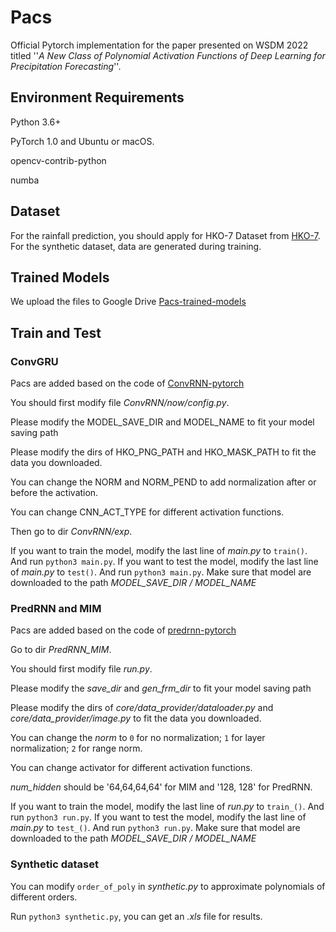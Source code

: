 # Pacs

Official Pytorch implementation for the paper presented on 
WSDM 2022 titled ''*A New Class of Polynomial Activation 
Functions of Deep Learning for Precipitation Forecasting*''.

## Environment Requirements

Python 3.6+

PyTorch 1.0 and Ubuntu or macOS.

opencv-contrib-python

numba

## Dataset
For the rainfall prediction, you should apply for HKO-7 Dataset from [HKO-7](https://github.com/sxjscience/HKO-7).
For the synthetic dataset, data are generated during training.


## Trained Models
We upload the files to Google Drive [Pacs-trained-models](https://drive.google.com/drive/folders/1VHrW-G83WOjpa-JHadeU9gvxSbcfnUm1?usp=sharing)

## Train and Test

### ConvGRU
Pacs are added based on the code of [ConvRNN-pytorch](https://github.com/Hzzone/Precipitation-Nowcasting)

You should first modify file *ConvRNN/now/config.py*. 

Please modify the MODEL_SAVE_DIR and MODEL_NAME to fit your model saving path

Please modify the dirs of HKO_PNG_PATH and HKO_MASK_PATH to fit the data you downloaded.

You can change the NORM and NORM_PEND to add normalization after or before the activation.

You can change CNN_ACT_TYPE for different activation functions.

Then go to dir *ConvRNN/exp*.

If you want to train the model, modify the last line of *main.py* to `train()`.
And run `python3 main.py`.
If you want to test the model, modify the last line of *main.py* to `test()`.
And run `python3 main.py`. Make sure that model are downloaded to the path *MODEL_SAVE_DIR / MODEL_NAME*

### PredRNN and MIM
Pacs are added based on the code of [predrnn-pytorch](https://github.com/thuml/predrnn-pytorch)

Go to dir *PredRNN_MIM*.

You should first modify file *run.py*. 

Please modify the *save_dir* and *gen_frm_dir* to fit your model saving path

Please modify the dirs of *core/data_provider/dataloader.py* and *core/data_provider/image.py* to fit the data you downloaded.

You can change the *norm* to `0` for no normalization; `1` for layer normalization; `2` for range norm.

You can change activator for different activation functions.

*num_hidden* should be '64,64,64,64' for MIM and '128, 128' for PredRNN.

If you want to train the model, modify the last line of *run.py* to `train_()`.
And run `python3 run.py`.
If you want to test the model, modify the last line of *main.py* to `test_()`.
And run `python3 run.py`. Make sure that model are downloaded to the path *MODEL_SAVE_DIR / MODEL_NAME*

### Synthetic dataset
You can modify `order_of_poly` in *synthetic.py* to approximate polynomials of different orders.

Run `python3 synthetic.py`, you can get an *.xls* file for results.

